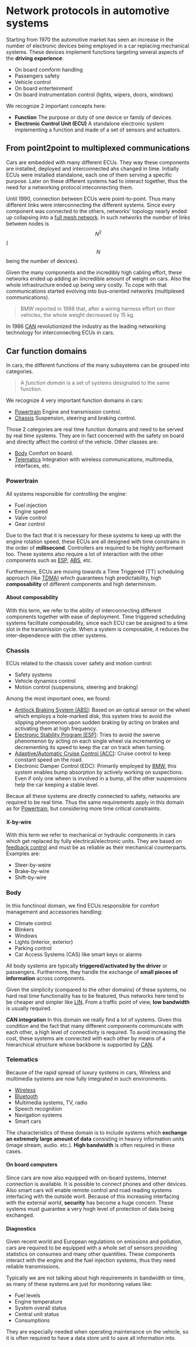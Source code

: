 # Network protocols in automotive systems

Starting from 1970 the automotive market has seen an increase in the number of electronic devices being employed in a car replacing mechanical systems. These devices implement functions targeting several aspects of the **driving experience**:

- On board comform handling
- Passengers safety
- Vehicle control
- On board enterteinment
- On board instrumentation control (lights, wipers, doors, windows)

We recognize 2 important concepts here:

- **Function** The purpose or duty of one device or family of devices.
- **Electronic Control Unit (ECU)** A standalone electronic system implementing a function and made of a set of sensors and actuators.

## From point2point to multiplexed communications
Cars are embedded with many different ECUs. They way these components are installed, deployed and interconnected ahs changed in time. Initially ECUs were installed standalone, each one of them serving a specific purpose. Later on these different systems had to interact together, thus the need for a networking protocol inteconnecting them.

Until 1990, connection between ECUs were point-to-point. Thus many different links were interconnecting the different systems. Since every component was connected to the others, networks' topology nearly ended up collapsing into a [full mesh network](https://en.wikipedia.org/wiki/Mesh_networking). In such networks the number of links between nodes is $$N^2$$ ($$N$$ being the number of devices).

Given the many components and the incredibly high cabling effort, these networks ended up adding an iincredible amount of weight on cars. Also the whole infrastructure ended up being very costly. To cope with that communications started evolving into bus-oriented networks (multiplexed communications).

> BMW reported in 1998 that, after a wiring harness effort on their vehicles, the whole weight decreased by 15 kg.

In 1986 [CAN](../can/intro.md) revolutionized the industry as the leading networking technology for interconnecting ECUs in cars.

## Car function domains
In cars, the different functions of the many subsystems can be grouped into categories.

> A _function domain_ is a set of systems designated to the same function.

We recognize 4 very important function domains in cars:

- [Powertrain](intro.md#powertrain) Engine and transmission control.
- [Chassis](intro.md#chassis) Suspension, steering and braking control.

Those 2 categories are real time function domains and need to be served by real time systems. They are in fact concerned with the safety on board and directly affect the control of the vehicle. Other classes are:

- [Body](intro.md#body) Comfort on board.
- [Telematics](intro.md#telematics) Integration with wireless communications, multimedia, interfaces, etc.

### Powertrain
All systems responsible for controlling the engine:

- Fuel injection
- Engine speed
- Valve control
- Gear control

Due to the fact that it is necessary for these systems to keep up with the engine rotation speed, these ECUs are all designed with time constrains in the order of **millisecond**. Controllers are required to be highly performant too. These systems also require a lot of interaction with the other components such as [ESP](https://en.wikipedia.org/wiki/Electronic_stability_control), [ABS](https://en.wikipedia.org/wiki/Anti-lock_braking_system), etc.

Furthermore, ECUs are moving towards a Time Triggered (TT) scheduling approach (like [TDMA](https://en.wikipedia.org/wiki/Time-division_multiple_access)) which guarantees high predictability, high **composability** of different components and high determinism.

#### About composability
With this term, we refer to the ability of interconnecting different components together with ease of deployment. Time triggered scheduling systems facilitate composability, since each ECU can be assigned to a time slot in the transmission cycle. When a system is composable, it reduces the inter-dependence with the other systems.

### Chassis
ECUs related to the chassis cover safety and motion control:

- Safety systems
- Vehicle dynamics control
- Motion control (suspensions, steering and braking)

Among the most important ones, we found:

- [Antilock Braking System (ABS)](https://en.wikipedia.org/wiki/Anti-lock_braking_system): Based on an optical sensor on the wheel which employs a hole-marked disk, this system tries to avoid the slipping phenomenon upon sudden braking by acting on brakes and activating them at high frequency.
- [Electronic Stability Program (ESP)](https://en.wikipedia.org/wiki/Electronic_stability_control): Tries to avoid the swerve phenomenon by acting on each single wheel via incrementing or decrementing its speed to keep the car on track when turning.
- [Adaptive/Automatic Cruise Control (ACC)](https://en.wikipedia.org/wiki/Autonomous_cruise_control_system): Cruise control to keep constant speed on the road.
- Electronic Damper Control (EDC): Primarily employed by [BMW](https://en.wikipedia.org/wiki/BMW), this system enables bump absorption by actively working on suspections. Even if only one wheen is involved in a bump, all the other suspensions help the car keeping a stable level.

Becaue all these systems are directly connected to safety, networks are required to be real time. Thus the same requirements apply in this domain as for [Powertrain](intro.md#powertrain), but considering more time critical constraints.

#### X-by-wire
With this term we refer to mechanical or hydraulic components in cars which get replaced by fully electrical/electronic units. They are based on [feedback control](https://en.wikibooks.org/wiki/Control_Systems/Feedback_Loops) and must be as reliable as their mechanical counterparts. Examples are:

- Steer-by-weire
- Brake-by-wire
- Shift-by-wire

### Body
In this functinoal domain, we find ECUs responsible for comfort management and accessories handling:

- Climate control
- Blinkers
- Windows
- Lights (interior, exterior)
- Parking control
- Car Access Systems (CAS) like smart keys or alarms

All body systems are typically **triggered/activated by the driver** or passengers. Furthermore, they handle the exchange of **small pieces of information** across components.

Given the simplicity (compared to the other domains) of these systems, no hard real time functionality has to be featured, thus networks here tend to be cheaper and simpler like [LIN](lin.md). From a traffic point of view, **low bandwidth** is usually required.

**CAN integration** In this domain we really find a lot of systems. Given this condition and the fact that many different components communicate with each other, a high level of connectivity is required. To avoid increasing the cost, these systems are connected with each other by means of a hierarchical structure whose backbone is supported by [CAN](../can/intro.md).

### Telematics
Because of the rapid spread of luxury systems in cars, Wireless and multimedia systems are now fully integrated in such environments.

- [Wireless](https://en.wikipedia.org/wiki/Wireless_network)
- [Bluetooth](https://en.wikipedia.org/wiki/Bluetooth)
- Multimedia systems, TV, radio
- Speech recognition
- Navigation systems
- Smart cars

The characteristics of these domain is to include systems which **exchange an extremely large amount of data** consisting in heavvy information units (image stream, audio. etc.). **High bandwidth** is often required in these cases.

#### On board computers
Since cars are now also equipped with on-board systems, Internet connection is available. It is possible to connect phones and other devices. Also smart cars will enable remote control and road reading systems interfacing with the outside worll. Because of this increasing interfacing with the external world, **security** has become a huge concern. These systems must guarantee a very hogh level of protection of data being exchanged.

#### Diagnostics
Given recent world and European regulations on emissions and pollution, cars are required to be equipped with a whole set of sensors providing statistics on consumes and many other quantities. These components interact with the engine and the fuel injection systems, thus they need reliable transmissions.

Typically we are not talking about high requirements in bandwidth or time, as many of these systems are just for monitoring values like:

- Fuel levels
- Engine temperature
- System overall status
- Central unit status
- Consumptions

They are especially needed when operating maintenance on the vehicle, so it is often required to have a data store unit to save all information into.

